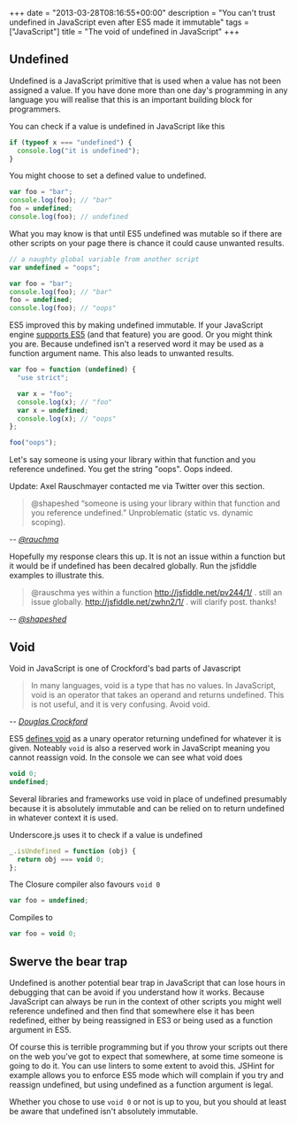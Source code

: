+++
date = "2013-03-28T08:16:55+00:00"
description = "You can't trust undefined in JavaScript even after ES5 made it immutable"
tags = ["JavaScript"]
title = "The void of undefined in JavaScript"
+++

## Undefined

Undefined is a JavaScript primitive that is used when a value has not been
assigned a value. If you have done more than one day's programming in any
language you will realise that this is an important building block for
programmers.

You can check if a value is undefined in JavaScript like this

```js
if (typeof x === "undefined") {
  console.log("it is undefined");
}
```

You might choose to set a defined value to undefined.

```js
var foo = "bar";
console.log(foo); // "bar"
foo = undefined;
console.log(foo); // undefined
```

What you may know is that until ES5 undefined was mutable so if there are other
scripts on your page there is chance it could cause unwanted results.

```js
// a naughty global variable from another script
var undefined = "oops";

var foo = "bar";
console.log(foo); // "bar"
foo = undefined;
console.log(foo); // "oops"
```

ES5 improved this by making undefined immutable. If your JavaScript engine
[supports ES5][4] (and that feature) you are good. Or you might think you are.
Because undefined isn't a reserved word it may be used as a function argument
name. This also leads to unwanted results.

```js
var foo = function (undefined) {
  "use strict";

  var x = "foo";
  console.log(x); // "foo"
  var x = undefined;
  console.log(x); // "oops"
};

foo("oops");
```

Let's say someone is using your library within that function and you reference
undefined. You get the string "oops". Oops indeed.

Update: Axel Rauschmayer contacted me via Twitter over this section.

> @shapeshed “someone is using your library within that function and you
> reference undefined.” Unproblematic (static vs. dynamic scoping).

-- <cite>[@rauchma][5]</cite>

Hopefully my response clears this up. It is not an issue within a function but
it would be if undefined has been decalred globally. Run the jsfiddle examples
to illustrate this.

> @rauschma yes within a function http://jsfiddle.net/pv244/1/ . still an issue
> globally. http://jsfiddle.net/zwhn2/1/ . will clarify post. thanks!

-- <cite>[@shapeshed][6]</cite>

## Void

Void in JavaScript is one of Crockford's bad parts of Javascript

> In many languages, void is a type that has no values. In JavaScript, void is
> an operator that takes an operand and returns undefined. This is not useful,
> and it is very confusing. Avoid void.

-- <cite>[Douglas Crockford][1]</cite>

ES5 [defines void][2] as a unary operator returning undefined for whatever it is
given. Noteably `void` is also a reserved work in JavaScript meaning you cannot
reassign void. In the console we can see what void does

```js
void 0;
undefined;
```

Several libraries and frameworks use void in place of undefined presumably
because it is absolutely immutable and can be relied on to return undefined in
whatever context it is used.

Underscore.js uses it to check if a value is undefined

```js
_.isUndefined = function (obj) {
  return obj === void 0;
};
```

The Closure compiler also favours `void 0`

```js
var foo = undefined;
```

Compiles to

```js
var foo = void 0;
```

## Swerve the bear trap

Undefined is another potential bear trap in JavaScript that can lose hours in
debugging that can be avoid if you understand how it works. Because JavaScript
can always be run in the context of other scripts you might well reference
undefined and then find that somewhere else it has been redefined, either by
being reassigned in ES3 or being used as a function argument in ES5.

Of course this is terrible programming but if you throw your scripts out there
on the web you've got to expect that somewhere, at some time someone is going to
do it. You can use linters to some extent to avoid this. JSHint for example
allows you to enforce ES5 mode which will complain if you try and reassign
undefined, but using undefined as a function argument is legal.

Whether you chose to use `void 0` or not is up to you, but you should at least
be aware that undefined isn't absolutely immutable.

[1]: http://oreilly.com/javascript/excerpts/javascript-good-parts/bad-parts.html
[2]: http://es5.github.com/#x11.4.2
[3]:
  http://javascriptweblog.wordpress.com/2010/08/16/understanding-undefined-and-preventing-referenceerrors/
[4]: http://kangax.github.com/es5-compat-table/
[5]: https://twitter.com/rauschma/status/395301555592634368
[6]: https://twitter.com/shapeshed/status/395484711729889280
